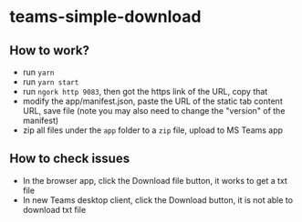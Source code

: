 # teams-simple-download


## How to work?
 - run `yarn`
 - run `yarn start`
 - run `ngork http 9083`, then got the https link of the URL, copy that
 - modify the app/manifest.json, paste the URL of the static tab content URL, save file (note you may also need to change the "version" of the manifest)
 - zip all files under the `app` folder to a `zip` file, upload to MS Teams app
  

## How to check issues
  - In the browser app, click the Download file button, it works to get a txt file
  - In new Teams desktop client, click the Download button, it is not able to download txt file